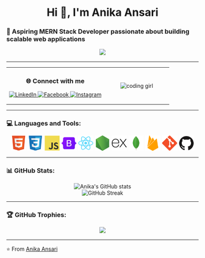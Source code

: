 <h1 align="center">Hi 👋, I'm Anika Ansari</h1>
<h3> 🚀 Aspiring MERN Stack Developer passionate about building scalable web applications</h3>

<p align="center">
  <img src="https://readme-typing-svg.herokuapp.com?size=25&center=true&vCenter=true&width=500&lines=A+Passionate+Frontend+Developer;MERN+Stack+Developer;Aspiring+Full+Stack+Web+Developer;Love+to+Build+Projects+%F0%9F%9A%80" />
</p>

---

<div align="center">
  <table>
    <tr>
      <td width="60%" valign="top">
        <h3 align="center">🌐 Connect with me</h3>
        <p align="center">
          <a href="https://www.linkedin.com/in/anika-ansari-202560313/" target="blank">
            <img src="https://raw.githubusercontent.com/rahuldkjain/github-profile-readme-generator/master/src/images/icons/Social/linked-in-alt.svg" alt="LinkedIn" height="30" width="40" />
          </a>
          <a href="" target="blank">
            <img src="https://raw.githubusercontent.com/rahuldkjain/github-profile-readme-generator/master/src/images/icons/Social/facebook.svg" alt="Facebook" height="30" width="40" />
          </a>
          <a href="https://www.instagram.com/anikaansari35/" target="blank">
            <img src="https://raw.githubusercontent.com/rahuldkjain/github-profile-readme-generator/master/src/images/icons/Social/instagram.svg" alt="Instagram" height="30" width="40" />
          </a>
        </p>
      </td>
      <td width="40%" align="center" valign="middle">
        <!-- Right Side Coding Girl Image -->
        <img src="https://media.giphy.com/media/QTfX9Ejfra3ZmNxh6B/giphy.gif" alt="coding girl" width="280" />
      </td>
    </tr>
  </table>
</div>

---

### 💻 Languages and Tools:
<p align="center">
  <img src="https://raw.githubusercontent.com/devicons/devicon/master/icons/html5/html5-original.svg" alt="html5" width="40" height="40"/>
  <img src="https://raw.githubusercontent.com/devicons/devicon/master/icons/css3/css3-original.svg" alt="css3" width="40" height="40"/>
  <img src="https://raw.githubusercontent.com/devicons/devicon/master/icons/javascript/javascript-original.svg" alt="javascript" width="40" height="40"/>
  <img src="https://raw.githubusercontent.com/devicons/devicon/master/icons/bootstrap/bootstrap-original.svg" alt="bootstrap" width="40" height="40"/>
  <img src="https://raw.githubusercontent.com/devicons/devicon/master/icons/react/react-original.svg" alt="react" width="40" height="40"/>
  <img src="https://raw.githubusercontent.com/devicons/devicon/master/icons/nodejs/nodejs-original.svg" alt="nodejs" width="40" height="40"/>
  <img src="https://raw.githubusercontent.com/devicons/devicon/master/icons/express/express-original.svg" alt="express" width="40" height="40"/>
  <img src="https://raw.githubusercontent.com/devicons/devicon/master/icons/mongodb/mongodb-original.svg" alt="mongodb" width="40" height="40"/>
  <img src="https://raw.githubusercontent.com/devicons/devicon/master/icons/firebase/firebase-plain.svg" alt="firebase" width="40" height="40"/>
  <img src="https://raw.githubusercontent.com/devicons/devicon/master/icons/git/git-original.svg" alt="git" width="40" height="40"/>
  <img src="https://raw.githubusercontent.com/devicons/devicon/master/icons/github/github-original.svg" alt="github" width="40" height="40"/>
</p>

---

### 📊 GitHub Stats:
<p align="center">
  <img src="https://github-readme-stats.vercel.app/api?username=Anika-Ansari&show_icons=true&theme=radical" alt="Anika's GitHub stats" />
  <br />
  <img src="https://github-readme-streak-stats.herokuapp.com/?user=Anika-Ansari&theme=radical" alt="GitHub Streak" />
</p>

---

### 🏆 GitHub Trophies:
<p align="center"> 
  <img src="https://github-profile-trophy.vercel.app/?username=Anika-Ansari&theme=radical&no-frame=true&margin-w=15&margin-h=15"/>
</p>

---

⭐️ From [Anika Ansari](https://github.com/Anika-Ansari)
